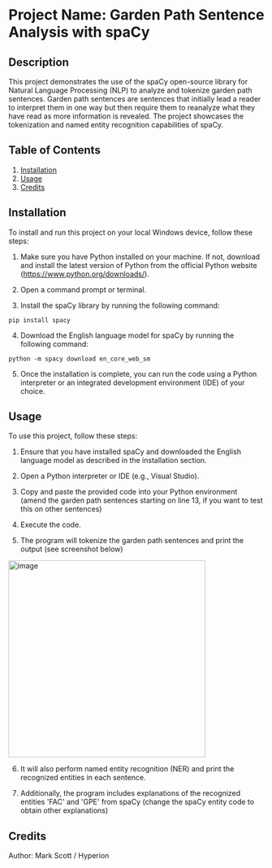 # Project Name: Garden Path Sentence Analysis with spaCy

## Description
This project demonstrates the use of the spaCy open-source library for Natural Language Processing (NLP) to analyze and tokenize garden path sentences. Garden path sentences are sentences that initially lead a reader to interpret them in one way but then require them to reanalyze what they have read as more information is revealed. The project showcases the tokenization and named entity recognition capabilities of spaCy.

## Table of Contents
1. [Installation](#installation)
2. [Usage](#usage)
3. [Credits](#credits)

## Installation
To install and run this project on your local Windows device, follow these steps:

1. Make sure you have Python installed on your machine. If not, download and install the latest version of Python from the official Python website (https://www.python.org/downloads/).

2. Open a command prompt or terminal.

3. Install the spaCy library by running the following command:
```shell
pip install spacy
```

4. Download the English language model for spaCy by running the following command:
```shell
python -m spacy download en_core_web_sm
```

5. Once the installation is complete, you can run the code using a Python interpreter or an integrated development environment (IDE) of your choice.

## Usage
To use this project, follow these steps:

1. Ensure that you have installed spaCy and downloaded the English language model as described in the installation section.

2. Open a Python interpreter or IDE (e.g., Visual Studio).

3. Copy and paste the provided code into your Python environment (amend the garden path sentences starting on line 13, if you want to test this on other sentences)

4. Execute the code.

5. The program will tokenize the garden path sentences and print the output (see screenshot below)

<img width="388" alt="image" src="https://github.com/Mark5cott/finalCapstone/assets/127673887/9a6e6745-1528-4a8d-896d-85b1c9223f51">

6. It will also perform named entity recognition (NER) and print the recognized entities in each sentence.

7. Additionally, the program includes explanations of the recognized entities 'FAC' and 'GPE' from spaCy (change the spaCy entity code to obtain other explanations)

## Credits
Author: Mark Scott / Hyperion

